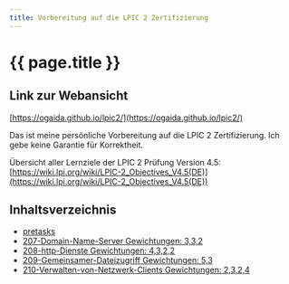 ```yaml
---
title: Vorbereitung auf die LPIC 2 Zertifizierung
---
```


# {{ page.title }}

## Link zur Webansicht

[https://ogaida.github.io/lpic2/](https://ogaida.github.io/lpic2/)

Das ist meine persönliche Vorbereitung auf die LPIC 2 Zertifizierung. Ich gebe keine Garantie für Korrektheit.

Übersicht aller Lernziele der LPIC 2 Prüfung Version 4.5: [https://wiki.lpi.org/wiki/LPIC-2_Objectives_V4.5(DE)](https://wiki.lpi.org/wiki/LPIC-2_Objectives_V4.5(DE))

## Inhaltsverzeichnis

- [pretasks](./pretasks.html)
- [207-Domain-Name-Server Gewichtungen: 3,3,2](./207-Domain-Name-Server.html)
- [208-http-Dienste Gewichtungen: 4,3,2,2](./208-http-Dienste.html)
- [209-Gemeinsamer-Dateizugriff Gewichtungen: 5,3](./209-Gemeinsamer-Dateizugriff.html)
- [210-Verwalten-von-Netzwerk-Clients Gewichtungen: 2,3,2,4](./210-Verwalten-von-Netzwerk-Clients.html)
